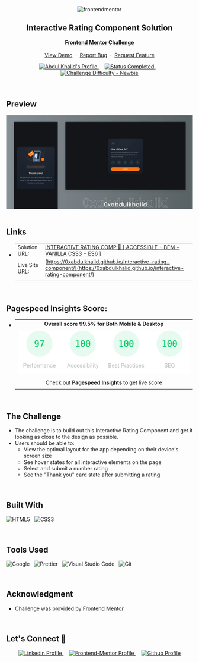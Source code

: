 <div align="center">

  <img src="https://www.frontendmentor.io/static/images/logo-mobile.svg" alt="frontendmentor" width="80">

  <h2 align="center">Interactive Rating Component Solution</h2>
  <p align="center">
    <a href="https://www.frontendmentor.io/challenges/interactive-rating-component-koxpeBUmI" target="_blank"><strong>Frontend Mentor Challenge</strong></a>
    <br />
    <br />
    <a href="https://0xabdulkhalid.github.io/interactive-rating-component/" target="_blank">View Demo</a>
    &nbsp;·&nbsp;
    <a href="https://github.com/0xabdulkhalid/interactive-rating-component/issues" target="_blank">Report Bug</a>
    &nbsp;·&nbsp;
    <a href="https://github.com/0xabdulkhalid/interactive-rating-component/issues" target="_blank">Request Feature</a>
  </p>
</div>

<!-- Badges -->
<div align="center">
  <!-- Profiles -->
  <a href="https://www.frontendmentor.io/profile/0xabdulkhalid" target="_blank">
    <img src="https://img.shields.io/badge/Profile-0xAbdulKhalid-fefefe?style=for-the-badge&logo=frontendmentor" alt="Abdul Khalid's Profile">
  </a> &nbsp;&nbsp;&nbsp;

  <!-- Status -->
  <a href="#">
    <img src="https://img.shields.io/badge/Status-Completed-00CE80?style=for-the-badge" alt="Status Completed">
  </a> &nbsp;&nbsp;&nbsp;

  <!-- Difficulty -->
  <a href="https://www.frontendmentor.io/challenges?difficulties=1"  target="_blank">
    <img src="https://img.shields.io/badge/Difficulty-Newbie-61BECD?style=for-the-badge&logo=frontendmentor" alt="Challenge Difficulty - Newbie">
  </a>

</div>
<br />
<br />



## **Preview**

<div align='center'>
<img src='https://raw.githubusercontent.com/0xabdulkhalid/interactive-rating-component/main/design/preview.webp' alt='Interactive Rating Component solution preview image'>
</div>


<br>

## **Links**

- |||
  | :----- | :----- |
  | Solution URL: | [INTERACTIVE RATING COMP 🎯 [ ACCESSIBLE - BEM - VANILLA CSS3 - ES6 ]](https://www.frontendmentor.io/solutions/interactive-rating-comp-accessible-bem-vanilla-css3-es6-MUxdCNOuxf) |
  | Live Site URL: | [https://0xabdulkhalid.github.io/interactive-rating-component/](https://0xabdulkhalid.github.io/interactive-rating-component/) |
  |||

<br>


## Pagespeed Insights Score:
  
- ||
  | :-----: |
  |  <b>Overall score 99.5% for Both Mobile & Desktop</b> |
  | |
  | <img src='https://raw.githubusercontent.com/0xabdulkhalid/interactive-rating-component/main/images/pagespeed-insights-score.svg' alt='Scoreboard'> |
  | |
  | Check out [**Pagespeed Insights**](https://pagespeed.web.dev/analysis/https-0xabdulkhalid-github-io-interactive-rating-component/cugaaj3u85\?form_factor\=mobile) to get live score |
  ||

<br>


## The Challenge

- The challenge is to build out this Interactive Rating Component and get it looking as close to the design as possible.
- Users should be able to:
  - View the optimal layout for the app depending on their device's screen size
  - See hover states for all interactive elements on the page
  - Select and submit a number rating
  - See the "Thank you" card state after submitting a rating

<br>


## **Built With**

 ![HTML5](https://img.shields.io/badge/html5-%23E34F26.svg?style=for-the-badge&logo=html5&logoColor=white) &nbsp; ![CSS3](https://img.shields.io/badge/css3-%231572B6.svg?style=for-the-badge&logo=css3&logoColor=white) &nbsp;


<br>

## **Tools Used**

![Google](https://img.shields.io/badge/google-DA4437?style=for-the-badge&logo=google&logoColor=white) &nbsp;  ![Prettier](https://img.shields.io/badge/prettier-1A2C34?style=for-the-badge&logo=prettier&logoColor=F7BA3E) &nbsp; ![Visual Studio Code](https://img.shields.io/badge/VS%20Code-0078d7.svg?style=for-the-badge&logo=visual-studio-code&logoColor=white) &nbsp; ![Git](https://img.shields.io/badge/Git-F05032?style=for-the-badge&logo=git&logoColor=white)

<br>

## **Acknowledgment**

- Challenge was provided by [Frontend Mentor](https://www.frontendmentor.io)

<br>

## **Let's Connect 👋**

<div align=center>

  <a href="https://linkedin.com/in/0xabdulkhalid" target="_blank">
    <img src="https://img.shields.io/badge/linkedin%20Profile-%2300acee.svg?color=405DE6&style=for-the-badge&logo=linkedin&logoColor=white" alt="Linkedin Profile">
  </a>&nbsp;&nbsp;&nbsp;

  <a href="https://www.frontendmentor.io/profile/0xabdulkhalid" target="_blank">
    <img src="https://img.shields.io/badge/FEM%20Profile-f8f9f8?style=for-the-badge&logo=Frontend-Mentor&logoColor=black" alt="Frontend-Mentor Profile">
  </a> &nbsp;&nbsp;&nbsp;

  <a href="https://www.github.com/0xabdulkhalid/" target="_blank">
    <img src="https://img.shields.io/badge/Github%20Profile-131313?style=for-the-badge&logo=github&logoColor=white" alt="Github Profile">
  </a>

</div>

<br>
